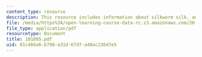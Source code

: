 ```yaml
---
content_type: resource
description: This resource includes information about silkworm silk, and spider silk.
file: /media/https%3A/open-learning-course-data-rc.s3.amazonaws.com/20-442-molecular-structure-of-biological-materials-be-442-fall-2005/81c466a6b798a31d6fd7a40ac236d7e5_101805.pdf
file_type: application/pdf
resourcetype: Document
title: 101805.pdf
uid: 81c466a6-b798-a31d-6fd7-a40ac236d7e5
---
```

